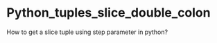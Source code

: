 Python_tuples_slice_double_colon
================================

How to get a slice tuple using step parameter in python?
